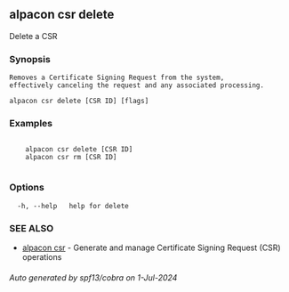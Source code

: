 ## alpacon csr delete

Delete a CSR

### Synopsis


 	Removes a Certificate Signing Request from the system, 
	effectively canceling the request and any associated processing.
	

```
alpacon csr delete [CSR ID] [flags]
```

### Examples

```
 
	alpacon csr delete [CSR ID]	
	alpacon csr rm [CSR ID]
	
```

### Options

```
  -h, --help   help for delete
```

### SEE ALSO

* [alpacon csr](alpacon_csr.md)	 - Generate and manage Certificate Signing Request (CSR) operations

###### Auto generated by spf13/cobra on 1-Jul-2024
